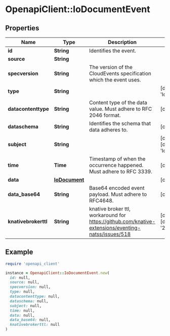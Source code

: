# OpenapiClient::IoDocumentEvent

## Properties

| Name | Type | Description | Notes |
| ---- | ---- | ----------- | ----- |
| **id** | **String** | Identifies the event. |  |
| **source** | **String** |  |  |
| **specversion** | **String** | The version of the CloudEvents specification which the event uses. |  |
| **type** | **String** |  | [default to &#39;IoDocument&#39;] |
| **datacontenttype** | **String** | Content type of the data value. Must adhere to RFC 2046 format. | [optional] |
| **dataschema** | **String** | Identifies the schema that data adheres to. | [optional] |
| **subject** | **String** |  | [optional][default to &#39;IoDocument&#39;] |
| **time** | **Time** | Timestamp of when the occurrence happened. Must adhere to RFC 3339. | [optional] |
| **data** | [**IoDocument**](IoDocument.md) |  | [optional] |
| **data_base64** | **String** | Base64 encoded event payload. Must adhere to RFC4648. | [optional] |
| **knativebrokerttl** | **String** | knative broker ttl, workaround for https://github.com/knative-extensions/eventing-natss/issues/518 | [optional][default to &#39;255&#39;] |

## Example

```ruby
require 'openapi_client'

instance = OpenapiClient::IoDocumentEvent.new(
  id: null,
  source: null,
  specversion: null,
  type: null,
  datacontenttype: null,
  dataschema: null,
  subject: null,
  time: null,
  data: null,
  data_base64: null,
  knativebrokerttl: null
)
```

